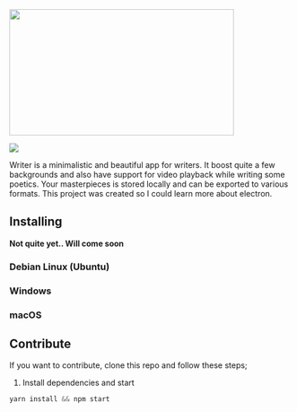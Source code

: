 <img src="https://github.com/kleinrein/Writer/blob/master/app/images/writer-banner.png" width="400" height="225">

![](https://github.com/kleinrein/Writer/blob/master/app/images/writer-normal-mode.png)

Writer is a minimalistic and beautiful app for writers. It boost quite a few backgrounds and also have support for video playback while writing some poetics. Your masterpieces is stored locally and can be exported to various formats. This project was created so I could learn more about electron.

## Installing
**Not quite yet.. Will come soon**

### Debian Linux (Ubuntu)
### Windows
### macOS

## Contribute
If you want to contribute, clone this repo and follow these steps;

1. Install dependencies and start

```javascript
yarn install && npm start 